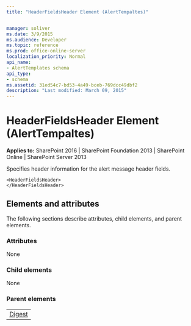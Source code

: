```yaml
---
title: "HeaderFieldsHeader Element (AlertTempaltes)"


manager: soliver
ms.date: 3/9/2015
ms.audience: Developer
ms.topic: reference
ms.prod: office-online-server
localization_priority: Normal
api_name:
- AlertTemplates schema
api_type:
- schema
ms.assetid: 31ed54c7-bd53-4a49-bceb-769dcc49dbf2
description: "Last modified: March 09, 2015"
---
```


# HeaderFieldsHeader Element (AlertTempaltes)

 
  
 **Applies to:** SharePoint 2016 | SharePoint Foundation 2013 | SharePoint Online | SharePoint Server 2013
  
Specifies header information for the alert message header fields.
  
```
<HeaderFieldsHeader>
</HeaderFieldsHeader>
```

## Elements and attributes

The following sections describe attributes, child elements, and parent elements.

### Attributes

None
  
### Child elements

None
  
### Parent elements

||
|:-----|
|[Digest](digest-element-alerttemplates.md)|
   

